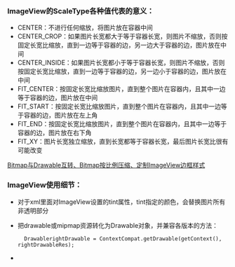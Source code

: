### ImageView的ScaleType各种值代表的意义：- CENTER：不进行任何缩放，将图片放在容器中间- CENTER_CROP：如果图片长宽都大于等于容器长宽，则图片不缩放，否则按固定长宽比缩放，直到一边等于容器的边，另一边大于容器的边，图片放在中间- CENTER_INSIDE：如果图片长宽都小于等于容器长宽，则图片不缩放，否则按固定长宽比缩放，直到一边等于容器的边，另一边小于容器的边，图片放在中间- FIT_CENTER：按固定长宽比缩放图片，直到整个图片在容器内，且其中一边等于容器的边，图片放在中间- FIT_START：按固定长宽比缩放图片，直到整个图片在容器内，且其中一边等于容器的边，图片放在左上角- FIT_END：按固定长宽比缩放图片，直到整个图片在容器内，且其中一边等于容器的边，图片放在右下角- FIT_XY：图片长宽独立缩放，直到长宽都等于容器长宽，最后图片长宽比很有可能改变[Bitmap与Drawable互转、Bitmap按比例压缩、定制ImageView边框样式](E:\Android\MyCodes\MyLaboratory\DemoCollection\图片处理.md)### ImageView使用细节：- 对于xml里面对ImageView设置的tint属性，tint指定的颜色，会替换图片所有非透明部分- 把drawable或mipmap资源转化为Drawable对象，并兼容各版本的方法：        DrawablerightDrawable = ContextCompat.getDrawable(getContext(), rightDrawableRes);        - 